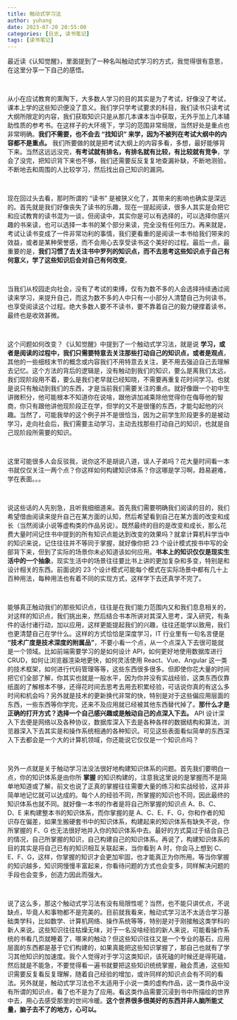 ```yaml
---
title: 触动式学习法
author: yuhang
date: 2023-07-20 20:55:00
categories: [日志, 读书笔记]
tags: [读书笔记]
---
```


最近读《认知觉醒》，里面提到了一种名叫触动式学习的方式，我觉得很有意思，在这里分享一下自己的感悟。

<br>

从小在应试教育的熏陶下，大多数人学习的目的其实是为了考试，好像没了考试，课本上学的这些知识便没了意义。我们学只学考试要求的科目，我们读书只读考试大纲所限定的内容，我们获取知识只是从那几本课本当中获取，无外乎加上几本辅助性质的参考书。在这样子的大环境下，学习的范围非常局限，当然好处是重点也非常明确。**我们不需要，也不会去 “找知识” 来学，因为不被列在考试大纲中的内容都不是重点。** 我们所要做的就是把考试大纲上的内容多看，多想，最好能够背下来。当然这远远没完，**有考试就有排名，有排名就有比较，有比较就有竞争**，学会了没完，把知识背下来也不够，我们还需要反反复复地查漏补缺，不断地测验，不断地去和周围的人比较学习，然后找出自己知识的漏洞。

<br>

现在回过头去看，那时所谓的 “读书” 是被狭义化了，其带来的影响也确实是深远的。首先就是我们好像丧失了读书的乐趣，现在一提起阅读，很多人其实是会把它和应试教育的读书混为一谈，但阅读中，其实你是可以有选择的，可以选择你感兴趣的书来读，也可以选择一本书的某个部分来读，完全没有任何压力。再来就是，考试让读书变成了一件非常功利的事情，我们更看重的是阅读一本书给我们带来的效益，或者是某种荣誉感，而不会用心去享受读书这个美好的过程。最后一点，最重要的是，**我们习惯了去关注书中罗列的知识点，而不去思考这些知识点于自己有何意义，学了这些知识后会对自己有何改变**。

<br>

当我们从校园走向社会，没有了考试的束缚，仅有为数不多的人会选择持续通过阅读来学习，来提升自己，而这为数不多的人中只有一小部分人清楚自己为何读书，也享受阅读这个过程。绝大多数人要不不读书，要不靠着自己的毅力硬撑着读书，最终也是收效甚微。

<br>

这个问题如何改变？《认知觉醒》中提到了一个触动式学习法，就是说 **学习，或者是阅读的过程中，我们只需要特意去关注那些打动自己的知识点，或者是观点**，其他的一些细枝末节的概念或内容我们不用特意去关注，更不用去强迫自己去理解去记忆。这个方法的背后的逻辑是，没有触动到我们的知识，要么是离我们太远，我们现阶段用不着，要么是我们老早就已经知晓，不需要再重复花时间学习。也就是说只有触动到我们的东西，才是当前我们需要关注的重点。就好像跟一个初中生讲微积分，他可能根本不知道你在说啥，跟他讲加减乘除他觉得你在侮辱他的智商，你只有跟他讲他现阶段正在学，但学的又不是很懂的东西，才能勾起他的兴趣。当然了，可能我举的这个例子并不是很恰当，因为之前学生阶段更多的是被动学习，走向社会后，我们需要主动学习，主动去找那些打动自己的知识，也就是自己现阶段所需要的知识。

<br>

这里可能很多人会反驳我，说你这不是胡说八道，误人子弟吗？花大量时间看一本书就仅仅关注一两个点？你这样如何构建知识体系？你这哪是学习啊，趋易避难，学在表面。。。

<br>

说这些话的人先别急，且听我细细道来。首先我们需要明确我们阅读的目的，我们希望借由阅读来提升自己在某方面的认知，然后希望看到自己在某方面的改变和成长（当然阅读小说等虚构类的作品另说）。既然最终的目的是改变和成长，那么花费大量时间记住书中提到的所有知识点能达到改变的效果吗？就拿计算机科学当中的知识来说，记住往往并不等同于掌握，就好像你把 23 个设计模式按书中写的全部背下来，但到了实际的场景你未必知道该如何应用。**书本上的知识仅仅是现实生活中的一个抽象**，现实生活中的场景往往要比书上讲的更加复杂和多变，特别是和设计相关的东西。前面说的 23 个设计模式可能每个模式在实际场景中都有几十上百种用法，每种用法也有着不同的实现方式，这样学下去还真学不完了。

<br>

能够真正触动我们的那些知识点，往往是在我们能力范围内又和我们息息相关的，对这样的知识点，我们挑出来，然后结合书本所讲对其深入思考，深入研究，有条件的话付诸行动，加以应用，这样更能提起我们的兴趣，往往还能学以致用，我们也更清楚自己在学什么。这样的方式恰恰是深度学习，IT 行业里有一句名言便是 **“技术广度是技术深度的附属品”**，不要小看一个点，从一个点深入下去很可能就是一个领域。比如前端需要学习的是如何设计 API，如何更好地使用数据库进行 CRUD，如何让浏览器渲染地更快，如何灵活使用 React、Vue、Angular 这一类的技术框架，如何进行代码管理等等，这些东西很多很多。但即使你花大量的时间把它们全部了解，你其实也就是一般水平，因为你并没有实战经验，这类东西仅靠纸面的了解根本不够，还得花时间去思考去用去积累经验，可话说你真的有这么多时间和机会吗？另外就是技术的更新换代非常的快，特别是对于这些偏应用层面的东西，一些东西等你学完，还来不及应用就已经被其他东西替代掉了。**那什么才是正确的打开方式？选择一个自己感兴趣或是触动自己的点深入下去。** API 设计深入下去便是网络以及各种协议，数据库深入下去是各种各样的数据结构和算法，浏览器深入下去其实是和操作系统相通的各种知识。可见这些表面看似简单的东西深入下去都会是一个大的计算机领域，你还能说它仅仅是一个知识点吗？

<br>

另外一点就是关于触动学习法没法很好地构建知识体系的问题。首先我们要明白一点，你的知识体系是由你所 **掌握** 的知识构建的，注意我这里说的是掌握而不是简单地知道或了解，前文也说了正真的掌握往往需要大量的练习和实战经验，这并非简单地记忆就可以达成的。每个人的经验不同，所掌握的知识也不同，因此最终的知识体系也就不同。就好像一本书的作者是将自己所掌握的知识点 A、B、C、D、E 来构建整本书的知识体系，而你掌握的是 A、C、E、F、G，你和作者的知识存在偏差，如果生搬硬套书中的知识体系，构建起来的知识体系有缺失不说，你所掌握的 F、G 也无法很好地并入你的知识体系中去。最好的方式莫过于结合自己的情况，自己所掌握的知识，自己构建自己的知识体系。再说了，构建知识体系的目的其实是将自己已有的知识相互关联起来，当你看到 A 时，你会马上想到 C、E、F、G，这样，你掌握的知识才会更加牢固，也才能真正为你所用。等当你掌握的知识越多，知识网慢慢丰富起来，你看待问题的方式也会变多，同样解决问题的手段也会变多，创造力因此而强大。

<br>

说了这么多，那这个触动式学习法有没有局限性呢？当然，也不能只讲优点，不说缺点，毕竟人和事物都不是完美的。目前就我看来，触动式学习法不太适合学习基础类学科，比如数学、计算机网络、操作系统等等，特别是对于刚接触这类学科的新人来说。这些知识往往枯燥无味，对于一名没啥经验的新人来说，可能看操作系统的书看几页就睡着了，哪来的触动？但这些知识往往又是一个专业的基石，应用层面的东西都是基于它们构建的，如果真能把这些知识掌握了，那自己也就有了学习其他知识的加速度。我个人觉得对于学习这类知识，该死磕的时候还是得死磕，然后就是不能急，不要觉得看一遍书就要把这些知识统统掌握，融会贯通，这些知识需要反复看反复理解，随着自己经验的增加，或许同样的知识点会有不同的看法。另外就是，触动式学习法也不太适用于小说一类的虚构作品，这一类作品中没有所谓的知识点，看了也不是为了应用。看这类作品需要沉浸到书中所描绘的世界中去，用心去感受那里的世间冷暖。**这个世界很多很美好的东西并非人脑所能丈量，脑子去不了的地方，心可以。**